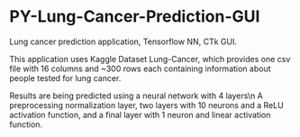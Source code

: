 # PY-Lung-Cancer-Prediction-GUI
Lung cancer prediction application, Tensorflow NN, CTk GUI.



This application uses Kaggle Dataset Lung-Cancer, which provides one csv file with 16 columns and ~300 rows each containing information about people tested for lung cancer.

Results are being predicted using a neural network with 4 layers\n A preprocessing normalization layer, two layers with 10 neurons and a ReLU activation function, and a final layer with 1 neuron and linear activation function.
